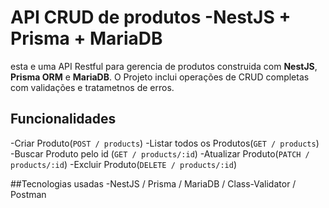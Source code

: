 # API CRUD de produtos -NestJS + Prisma + MariaDB
esta e uma API Restful para gerencia de produtos construida com **NestJS**, **Prisma ORM** e **MariaDB**.
O Projeto  inclui operações de CRUD completas com validações e tratametnos de erros.

## Funcionalidades
-Criar Produto(`POST / products`)
-Listar todos os Produtos(`GET / products`)
-Buscar Produto pelo id (`GET / products/:id`)
-Atualizar Produto(`PATCH / products/:id`)
-Excluir Produto(`DELETE / products/:id`)


##Tecnologias usadas
-NestJS / Prisma / MariaDB / Class-Validator / Postman

